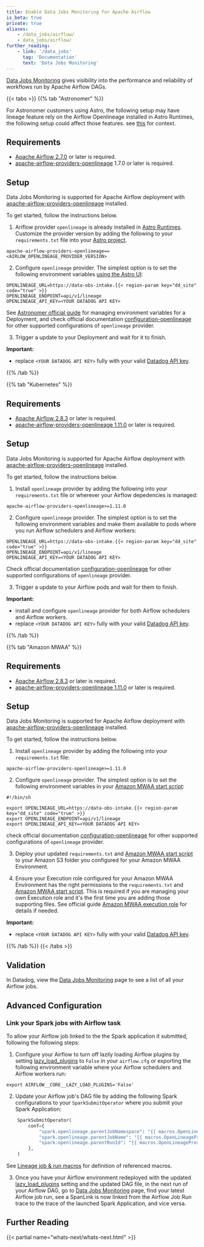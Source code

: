 ```yaml
---
title: Enable Data Jobs Monitoring for Apache Airflow
is_beta: true
private: true
aliases:
    - /data_jobs/airflow/
    - data_jobs/airflow/
further_reading:
    - link: '/data_jobs'
      tag: 'Documentation'
      text: 'Data Jobs Monitoring'
---
```


[Data Jobs Monitoring][1] gives visibility into the performance and reliability of workflows run by Apache Airflow DAGs.

{{< tabs >}}
{{% tab "Astronomer" %}}

<div class="alert alert-warning">
For Astronomer customers using Astro, the following setup may have lineage feature rely on the Airflow Openlineage installed in Astro Runtimes, the following setup could affect those features. see <a href=https://www.astronomer.io/docs/learn/airflow-openlineage#lineage-on-astro>this</a> for context.
</div>

## Requirements

* [Apache Airflow 2.7.0][2] or later is required.
* [apache-airflow-providers-openlineage][3] 1.7.0 or later is required.

## Setup

Data Jobs Monitoring is supported for Apache Airflow deployment with [apache-airflow-providers-openlineage][3] installed.

To get started, follow the instructions below.

1. Ariflow provider `openlineage` is already installed in [Astro Runtimes][6]. Customize the provider version by adding the following to your `requirements.txt` file into your [Astro project][13].
```text
apache-airflow-providers-openlineage==<AIRLOW_OPENLINEAGE_PROVIDER_VERSION>
```

2. Configure `openlineage` provider. The simplest option is to set the following environment variables [using the Astro UI][7]:
```shell
OPENLINEAGE_URL=https://data-obs-intake.{{< region-param key="dd_site" code="true" >}}
OPENLINEAGE_ENDPOINT=api/v1/lineage
OPENLINEAGE_API_KEY=<YOUR DATADOG API KEY>
```

See [Astronomer official guide][5] for managing environment variables for a Deployment, and check official documentation [configuration-openlineage][14] for other supported configurations of `openlineage` provider.

3. Trigger a update to your Deployment and wait for it to finish.

**Important:**
* replace `<YOUR DATADOG API KEY>` fully with your valid [Datadog API key][4].

[1]: /data_jobs
[2]: https://github.com/apache/airflow/releases/tag/2.7.0
[3]: https://airflow.apache.org/docs/apache-airflow-providers-openlineage/stable/index.html
[4]: https://docs.datadoghq.com/account_management/api-app-keys/#api-keys
[5]: https://www.astronomer.io/docs/astro/manage-env-vars
[6]: https://www.astronomer.io/docs/astro/runtime-provider-reference
[7]: https://www.astronomer.io/docs/astro/manage-env-vars#using-the-astro-ui
[8]: https://docs.aws.amazon.com/mwaa/latest/userguide/using-startup-script.html
[9]: https://docs.aws.amazon.com/mwaa/latest/userguide/mwaa-create-role.html
[10]: https://app.datadoghq.com/data-jobs/
[11]: https://airflow.apache.org/docs/apache-airflow/stable/configurations-ref.html#lazy-load-plugins
[12]: https://airflow.apache.org/docs/apache-airflow-providers-openlineage/stable/macros.html#lineage-job-run-macros
[13]: https://www.astronomer.io/docs/astro/cli/develop-project
[14]: https://airflow.apache.org/docs/apache-airflow-providers-openlineage/stable/configurations-ref.html#configuration-openlineage
{{% /tab %}}

{{% tab "Kubernetes" %}}
## Requirements

* [Apache Airflow 2.8.3][2] or later is required.
* [apache-airflow-providers-openlineage 1.11.0][3] or later is required.

## Setup

Data Jobs Monitoring is supported for Apache Airflow deployment with [apache-airflow-providers-openlineage][3] installed.

To get started, follow the instructions below.

1. Install `openlineage` provider by adding the following into your `requirements.txt` file or wherever your Airflow depedencies is managed:
```text
apache-airflow-providers-openlineage>=1.11.0
```

2. Configure `openlineage` provider. The simplest option is to set the following environment variables and make them available to pods where you run Airflow schedulers and Airflow workers:
```shell
OPENLINEAGE_URL=https://data-obs-intake.{{< region-param key="dd_site" code="true" >}}
OPENLINEAGE_ENDPOINT=api/v1/lineage
OPENLINEAGE_API_KEY=<YOUR DATADOG API KEY>
```

Check official documentation [configuration-openlineage][14] for other supported configurations of `openlineage` provider.

3. Trigger a update to your Airflow pods and wait for them to finish.

**Important:**
* install and configure `openlineage` provider for both Airflow schedulers and Airflow workers.
* replace `<YOUR DATADOG API KEY>` fully with your valid [Datadog API key][4].

[1]: /data_jobs
[2]: https://github.com/apache/airflow/releases/tag/2.7.0
[3]: https://airflow.apache.org/docs/apache-airflow-providers-openlineage/stable/index.html
[4]: https://docs.datadoghq.com/account_management/api-app-keys/#api-keys
[5]: https://www.astronomer.io/docs/astro/manage-env-vars
[6]: https://www.astronomer.io/docs/astro/runtime-provider-reference
[7]: https://www.astronomer.io/docs/astro/manage-env-vars#using-the-astro-ui
[8]: https://docs.aws.amazon.com/mwaa/latest/userguide/using-startup-script.html
[9]: https://docs.aws.amazon.com/mwaa/latest/userguide/mwaa-create-role.html
[10]: https://app.datadoghq.com/data-jobs/
[11]: https://airflow.apache.org/docs/apache-airflow/stable/configurations-ref.html#lazy-load-plugins
[12]: https://airflow.apache.org/docs/apache-airflow-providers-openlineage/stable/macros.html#lineage-job-run-macros
[13]: https://www.astronomer.io/docs/astro/cli/develop-project
[14]: https://airflow.apache.org/docs/apache-airflow-providers-openlineage/stable/configurations-ref.html#configuration-openlineage
{{% /tab %}}

{{% tab "Amazon MWAA" %}}
## Requirements

* [Apache Airflow 2.8.3][2] or later is required.
* [apache-airflow-providers-openlineage 1.11.0][3] or later is required.

## Setup

Data Jobs Monitoring is supported for Apache Airflow deployment with [apache-airflow-providers-openlineage][3] installed.

To get started, follow the instructions below.

1. Install `openlineage` provider by adding the following into your `requirements.txt` file:
```text
apache-airflow-providers-openlineage>=1.11.0
```

2. Configure `openlineage` provider. The simplest option is to set the following environment variables in your [Amazon MWAA start script][8]:
```shell
#!/bin/sh

export OPENLINEAGE_URL=https://data-obs-intake.{{< region-param key="dd_site" code="true" >}}
export OPENLINEAGE_ENDPOINT=api/v1/lineage
export OPENLINEAGE_API_KEY=<YOUR DATADOG API KEY>
```

check official documentation [configuration-openlineage][14] for other supported configurations of `openlineage` provider.

3. Deploy your updated `requirements.txt` and [Amazon MWAA start script][8] to your Amazon S3 folder you configured for your Amazon MWAA Environment.

4. Ensure your Execution role configured for your Amazon MWAA Environment has the right permissions to the `requirements.txt` and [Amazon MWAA start script][8]. This is required if you are managing your own Execution role and it's the first time you are adding those supporting files. See official guide [Amazon MWAA execution role][9] for details if needed. 

**Important:**
* replace `<YOUR DATADOG API KEY>` fully with your valid [Datadog API key][4].

[1]: /data_jobs
[2]: https://github.com/apache/airflow/releases/tag/2.7.0
[3]: https://airflow.apache.org/docs/apache-airflow-providers-openlineage/stable/index.html
[4]: https://docs.datadoghq.com/account_management/api-app-keys/#api-keys
[5]: https://www.astronomer.io/docs/astro/manage-env-vars
[6]: https://www.astronomer.io/docs/astro/runtime-provider-reference
[7]: https://www.astronomer.io/docs/astro/manage-env-vars#using-the-astro-ui
[8]: https://docs.aws.amazon.com/mwaa/latest/userguide/using-startup-script.html
[9]: https://docs.aws.amazon.com/mwaa/latest/userguide/mwaa-create-role.html
[10]: https://app.datadoghq.com/data-jobs/
[11]: https://airflow.apache.org/docs/apache-airflow/stable/configurations-ref.html#lazy-load-plugins
[12]: https://airflow.apache.org/docs/apache-airflow-providers-openlineage/stable/macros.html#lineage-job-run-macros
[13]: https://www.astronomer.io/docs/astro/cli/develop-project
[14]: https://airflow.apache.org/docs/apache-airflow-providers-openlineage/stable/configurations-ref.html#configuration-openlineage
{{% /tab %}}
{{< /tabs >}}

## Validation

In Datadog, view the [Data Jobs Monitoring][10] page to see a list of all your Airflow jobs.

## Advanced Configuration

### Link your Spark jobs with Airflow task
To allow your Airflow job linked to the the Spark application it submitted, following the following steps:

1. Configure your Airflow to turn off lazily loading Airflow plugins by setting [lazy_load_plugins][11] to `False` in your `airflow.cfg` or exporting the following environment variable where your Airflow schedulers and Airflow workers run:
```shell
export AIRFLOW__CORE__LAZY_LOAD_PLUGINS='False' 
```
2. Update your Airflow job's DAG file by adding the following Spark configurations to your `SparkSubmitOperator` where you submit your Spark Application:
```python
    SparkSubmitOperator(
        conf={
            "spark.openlineage.parentJobNamespace": "{{ macros.OpenLineageProviderPlugin.lineage_job_namespace() }}",
            "spark.openlineage.parentJobName": "{{ macros.OpenLineageProviderPlugin.lineage_job_name(task_instance) }}",
            "spark.openlineage.parentRunId": "{{ macros.OpenLineageProviderPlugin.lineage_run_id(task_instance) }}",
        },
    )
```
See [Lineage job & run macros][12] for definition of referenced macros.

3. Once you have your Airflow environment redeployed with the updated [lazy_load_plugins][11] setting and the updated DAG file, in the next run of your Airflow DAG, go to [Data Jobs Monitoring][10] page, find your latest Airflow job run, see a SpanLink is now linked from the Airflow Job Run trace to the trace of the launched Spark Application, and vice versa.

## Further Reading

{{< partial name="whats-next/whats-next.html" >}}

[1]: /data_jobs
[2]: https://github.com/apache/airflow/releases/tag/2.7.0
[3]: https://airflow.apache.org/docs/apache-airflow-providers-openlineage/stable/index.html
[4]: https://docs.datadoghq.com/account_management/api-app-keys/#api-keys
[5]: https://www.astronomer.io/docs/astro/manage-env-vars
[6]: https://www.astronomer.io/docs/astro/runtime-provider-reference
[7]: https://www.astronomer.io/docs/astro/manage-env-vars#using-the-astro-ui
[8]: https://docs.aws.amazon.com/mwaa/latest/userguide/using-startup-script.html
[9]: https://docs.aws.amazon.com/mwaa/latest/userguide/mwaa-create-role.html
[10]: https://app.datadoghq.com/data-jobs/
[11]: https://airflow.apache.org/docs/apache-airflow/stable/configurations-ref.html#lazy-load-plugins
[12]: https://airflow.apache.org/docs/apache-airflow-providers-openlineage/stable/macros.html#lineage-job-run-macros
[13]: https://www.astronomer.io/docs/astro/cli/develop-project
[14]: https://airflow.apache.org/docs/apache-airflow-providers-openlineage/stable/configurations-ref.html#configuration-openlineage